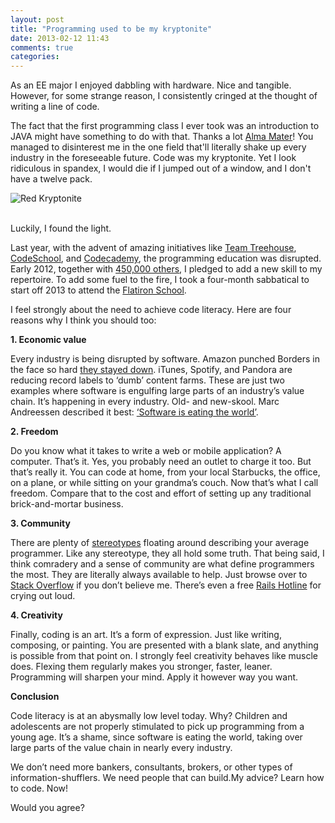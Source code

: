 ```yaml
---
layout: post
title: "Programming used to be my kryptonite"
date: 2013-02-12 11:43
comments: true
categories: 
---
```

<div class='container'>
<p>As an EE major I enjoyed dabbling with hardware. Nice and tangible. However, for some strange reason, I consistently cringed at the thought of writing a line of code. </p>

<p>The fact that the first programming class I ever took was an introduction to JAVA might have something to do with that. Thanks a lot <a href="http://www.kul.com">Alma Mater</a>! You managed to disinterest me in the one field that'll literally shake up every industry in the foreseeable future. Code was my kryptonite. Yet I look ridiculous in spandex, I would die if I jumped out of a window, and I don't have a twelve pack.</p>

<img src="http://www.allmotivated.com/pictures/Demotivational-pictures-red_Kryptonite.jpg" alt="Red Kryptonite">
<br><br>

<p>Luckily, I found the light.</p>

<p>Last year, with the advent of amazing initiatives like <a href="http://www.teamtreehouse.com">Team Treehouse</a>, <a href="www.codeschool.com">CodeSchool</a>, and <a href="www.codecademy.com">Codecademy</a>, the programming education was disrupted. Early 2012, together with <a href="http://www.codecademy.com/blog/50-make-2013-your-code-year">450,000 others</a>, I pledged to add a new skill to my repertoire. To add some fuel to the fire, I took a four-month sabbatical to start off 2013 to attend the <a href="http://www.flatironschool.com">Flatiron School</a>.</p>

<p>I feel strongly about the need to achieve code literacy. Here are four reasons why I think you should too:</p>
<strong>1. Economic value</strong>
<p>Every industry is being disrupted by software. Amazon punched Borders in the face so hard <a href="http://www.slate.com/articles/business/moneybox/2011/07/readers_without_borders.html">they stayed down</a>. iTunes, Spotify, and Pandora are reducing record labels to ‘dumb’ content farms. These are just two examples where software is engulfing large parts of an industry’s value chain.  It’s happening in every industry. Old- and new-skool. Marc Andreessen described it best: <a href="http://online.wsj.com/article/SB10001424053111903480904576512250915629460.html">‘Software is eating the world’</a>.</p>

<strong>2. Freedom</strong>
<p>Do you know what it takes to write a web or mobile application? A computer. That’s it. Yes, you probably need an outlet to charge it too. But that’s really it. You can code at home, from your local Starbucks, the office, on a plane, or while sitting on your grandma’s couch. Now that’s what I call freedom. Compare that to the cost and effort of setting up any traditional brick-and-mortar business.</p>

<strong>3. Community</strong>
<p>There are plenty of <a href="http://www.hanselman.com/blog/BeyondElvisEinsteinAndMortNewProgrammingStereotypesForWeb20.aspx">stereotypes</a> floating around describing your average programmer. Like any stereotype, they all hold some truth. That being said, I think comradery and a sense of community are what define programmers the most. They are literally always available to help. Just browse over to <a href="http://www.stackoverflow.com">Stack Overflow</a> if you don’t believe me. There’s even a free <a href="http://rails.pockethotline.com/">Rails Hotline</a> for crying out loud.</p>

<strong>4. Creativity</strong>
<p>Finally, coding is an art. It’s a form of expression. Just like writing, composing, or painting. You are presented with a blank slate, and anything is possible from that point on. I strongly feel creativity behaves like muscle does. Flexing them regularly makes you stronger, faster, leaner. Programming will sharpen your mind. Apply it however way you want.</p>


<strong>Conclusion</strong>
<p>Code literacy is at an abysmally low level today. Why? Children and adolescents are not properly stimulated to pick up programming from a young age. It’s a shame, since software is eating the world, taking over large parts of the value chain in nearly every industry.</p>

<p>We don’t need more bankers, consultants, brokers, or other types of information-shufflers. We need people that can build.My advice? Learn how to code. Now!</p>

<p>Would you agree?</p>
</div>
